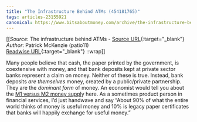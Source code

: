 ```yaml
---
title: "The Infrastructure Behind ATMs (454181765)"
tags: articles-23155921
canonical: https://www.bitsaboutmoney.com/archive/the-infrastructure-behind-atms/
---
```


[[_Source_: The infrastructure behind ATMs - [Source URL](https://www.bitsaboutmoney.com/archive/the-infrastructure-behind-atms/){:target="_blank"}<br>
_Author_: Patrick McKenzie (patio11)<br>
[Readwise URL](https://readwise.io/open/454181765){:target="_blank"}
::wrap]]

Many people believe that cash, the paper printed by the government, is coextensive with money, and that bank deposits kept at private sector banks represent a claim on money. Neither of these is true. Instead, bank deposits *are themselves* money, created by a public/private partnership. They are the *dominant form* of money. An economist would tell you about the [M1 versus M2 money suppl](https://pressbooks-dev.oer.hawaii.edu/principlesofeconomics/chapter/27-2-measuring-money-currency-m1-and-m2/)y here. As a sometimes product person in financial services, I’d just handwave and say “About 90% of what the entire world thinks of money is useful money and 10% is legacy paper certificates that banks will happily exchange for useful money.”
